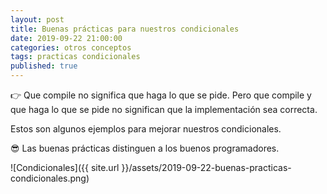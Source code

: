 ```yaml
---
layout: post
title: Buenas prácticas para nuestros condicionales
date: 2019-09-22 21:00:00
categories: otros conceptos
tags: practicas condicionales
published: true
---
```


👉 Que compile no significa que haga lo que se pide. Pero que compile y que haga lo que se pide no significan que la implementación sea correcta.

Estos son algunos ejemplos para mejorar nuestros condicionales.

😎 Las buenas prácticas distinguen a los buenos programadores.

![Condicionales]({{ site.url }}/assets/2019-09-22-buenas-practicas-condicionales.png)

